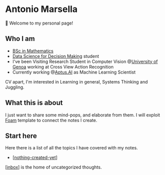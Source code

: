 # Antonio Marsella

👋 Welcome to my personal page!

## Who I am
- [BSc in Mathematics](https://corsi.unibo.it/laurea/matematica)
- [Data Science for Decision Making](https://www.maastrichtuniversity.nl/education/partner-program-master/master-data-science-decision-making) student
- I've been Visiting Research Student in Computer Vision @[University of Genoa](https://unige.it/it/) working at Cross View Action Recognition
- Currently working @[Aptus.AI](https://aptus.ai) as Machine Learning Scientist
  
CV apart, I'm interested in Learning in general, Systems Thinking and Juggling.

## What this is about

I just want to share some mind-pops, and elaborate from them. 
I will exploit [Foam](https://github.com/foambubble/foam) template to connect the notes I create.

## Start here

Here there is a list of all the topics I have covered with my notes.
- [[nothing-created-yet]]
  
[[inbox]] is the home of uncategorized thoughts.

[//begin]: # "Autogenerated link references for markdown compatibility"
[nothing-created-yet]: nothing-created-yet "Nothing"
[inbox]: inbox "Inbox"
[//end]: # "Autogenerated link references"
